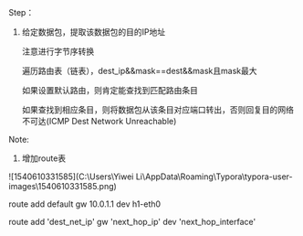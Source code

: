 Step：

1. 给定数据包，提取该数据包的目的IP地址

   注意进行字节序转换

   遍历路由表（链表），dest_ip&&mask==dest&&mask且mask最大

   如果设置默认路由，则肯定能查找到匹配路由条目

   如果查找到相应条目，则将数据包从该条目对应端口转出，否则回复目的网络不可达(ICMP Dest Network Unreachable)


Note: 

1. 增加route表

![1540610331585](C:\Users\Yiwei Li\AppData\Roaming\Typora\typora-user-images\1540610331585.png)

route add default gw 10.0.1.1 dev h1-eth0

route add 'dest_net_ip' gw 'next_hop_ip' dev 'next_hop_interface'